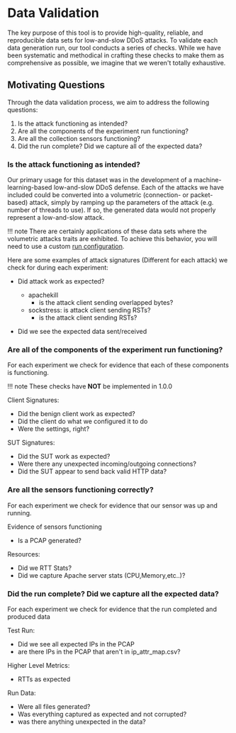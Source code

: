 # Data Validation

The key purpose of this tool is to provide high-quality, reliable, and reproducible data sets for low-and-slow DDoS attacks. To validate each data generation run, our tool conducts a series of checks. While we have been systematic and methodical in crafting these checks to make them as comprehensive as possible, we imagine that we weren't totally exhaustive.

## Motivating Questions

Through the data validation process, we aim to address the following questions:

1. Is the attack functioning as intended?
2. Are all the components of the experiment run functioning?
3. Are all the collection sensors functioning?
4. Did the run complete? Did we capture all of the expected data?

### Is the attack functioning as intended?

Our primary usage for this dataset was in the development of a machine-learning-based low-and-slow DDoS defense. Each of the attacks we have included could be converted into a volumetric (connection- or packet-based) attack, simply by ramping up the parameters of the attack (e.g. number of threads to use). If so, the generated data would not properly represent a low-and-slow attack.

<!-- TODO: add in discussion of how we approach this --> 

!!! note 
    There are certainly applications of these data sets where the volumetric attacks traits are exhibited. To achieve this behavior, you will need to use a custom [run configuration](data.md#run_tunedjson).

Here are some examples of attack signatures (Different for each attack) we check for during each experiment:

- Did attack work as expected?
    - apachekill
        -  is the attack client sending overlapped bytes?
    - sockstress: is attack client sending RSTs?
        - is the attack client sending RSTs?

- Did we see the expected data sent/received

### Are all of the components of the experiment run functioning?

For each experiment we check for evidence that each of these components is functioning.

!!! note 
    These checks have **NOT** be implemented in 1.0.0


Client Signatures:

- Did the benign client work as expected?
- Did the client do what we configured it to do
- Were the settings, right?

SUT Signatures:

- Did the SUT work as expected?
- Were there any unexpected incoming/outgoing connections?
- Did the SUT appear to send back valid HTTP data?

### Are all the sensors functioning correctly?

For each experiment we check for evidence that our sensor was up and running.

Evidence of sensors functioning

- Is a PCAP generated?

Resources:

- Did we RTT Stats?
- Did we capture Apache server stats (CPU,Memory,etc..)?

### Did the run complete? Did we capture all the expected data?

For each experiment we check for evidence that the run completed and produced data

Test Run: 

- Did we see all expected IPs in the PCAP
- are there IPs in the PCAP that aren't in ip_attr_map.csv?

Higher Level Metrics:

- RTTs as expected

Run Data:

- Were all files generated?
- Was everything captured as expected and not corrupted?
- was there anything unexpected in the data?

<!-- Tune using volumetric attacks?

- Connection-volumetric
- Packet-volumetric
- Data-volumetric (not considered for now) -->
